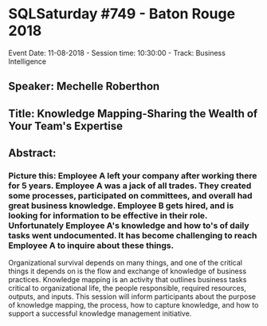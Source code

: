 # SQLSaturday #749 - Baton Rouge 2018
Event Date: 11-08-2018 - Session time: 10:30:00 - Track: Business Intelligence
## Speaker: Mechelle Roberthon
## Title: Knowledge Mapping-Sharing the Wealth of Your Team's Expertise
## Abstract:
### Picture this: Employee A left your company after working there for 5 years. Employee A was a jack of all trades. They created some processes, participated on committees, and overall had great business knowledge. Employee B gets hired, and is looking for information to be effective in their role. Unfortunately Employee A's knowledge and how to's of daily tasks went undocumented. It has become challenging to reach Employee A to inquire about these things. 

Organizational survival depends on many things, and one of the critical things it depends on is the flow and exchange of knowledge of business practices. Knowledge mapping is an activity that outlines business tasks critical to organizational life, the people responsible, required resources, outputs, and inputs. This session will inform participants about the purpose of knowledge mapping, the process, how to capture knowledge, and how to support a successful knowledge management initiative.

